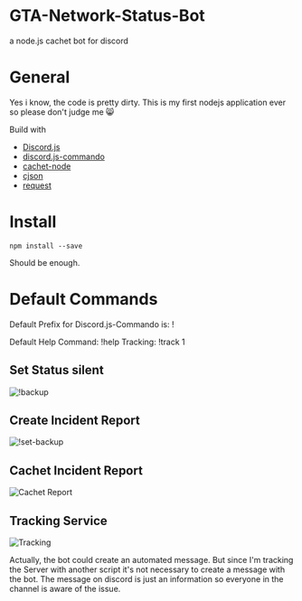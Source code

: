 # GTA-Network-Status-Bot
a node.js cachet bot for discord

# General
Yes i know, the code is pretty dirty. This is my first nodejs application ever so please don't judge me :smile_cat:

Build with
* [Discord.js](https://discord.js.org)
* [discord.js-commando](https://github.com/Gawdl3y/discord.js-commando)
* [cachet-node](https://github.com/mwillbanks/cachet-node)
* [cjson](https://github.com/kof/node-cjson)
* [request](https://github.com/request/request)

# Install
```
npm install --save
```
Should be enough. 

# Default Commands
Default Prefix for Discord.js-Commando is:  !

Default Help Command: !help
Tracking: !track 1

## Set Status silent
![!backup](http://puu.sh/u1phM/81d64f7deb.png)

## Create Incident Report
![!set-backup](http://puu.sh/u1pMF/4f1a3de061.png)

## Cachet Incident Report
![Cachet Report](http://puu.sh/u1pPS/1bfbccd343.png)

## Tracking Service
![Tracking](http://puu.sh/u5VIV/47e5d49a02.png)

Actually, the bot could create an automated message. But since I'm tracking the Server with another script it's not necessary to create a message with the bot. The message on discord is just an information so everyone in the channel is aware of the issue. 
